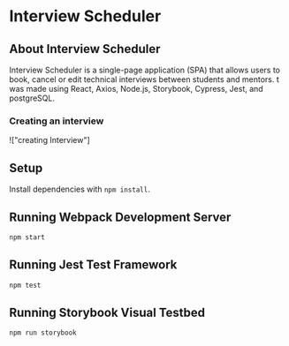 # Interview Scheduler

## About Interview Scheduler

Interview Scheduler is a single-page application (SPA) that allows users to book, cancel or edit technical interviews between students and mentors. t was made using React, Axios, Node.js, Storybook, Cypress, Jest, and postgreSQL.

### Creating an interview

!["creating Interview"]

## Setup

Install dependencies with `npm install`.

## Running Webpack Development Server

```sh
npm start
```

## Running Jest Test Framework

```sh
npm test
```

## Running Storybook Visual Testbed

```sh
npm run storybook
```